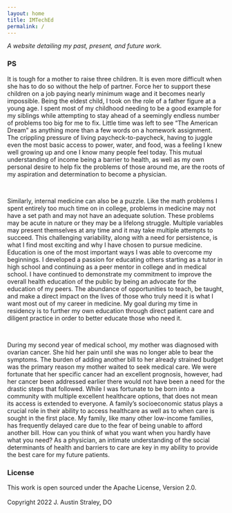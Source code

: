 ```yaml
---
layout: home
title: IMTechEd
permalink: /
---
```


*A website detailing my past, present, and future work.*

<h3> PS</h3>

<p>It is tough for a mother to raise three children. It is even more difficult when she has to do so without the help of partner. Force her to support these children on a job paying nearly minimum wage and it becomes nearly impossible. Being the eldest child, I took on the role of a father figure at a young age. I spent most of my childhood needing to be a good example for my siblings while attempting to stay ahead of a seemingly endless number of problems too big for me to fix. Little time was left to see “The American Dream” as anything more than a few words on a homework assignment. The crippling pressure of living paycheck-to-paycheck, having to juggle even the most basic access to power, water, and food, was a feeling I knew well growing up and one I know many people feel today. This mutual understanding of income being a barrier to health, as well as my own personal desire to help fix the problems of those around me, are the roots of my aspiration and determination to become a physician.</p><br>

<p>Similarly, internal medicine can also be a puzzle. Like the math problems I spent entirely too much time on in college, problems in medicine may not have a set path and may not have an adequate solution. These problems may be acute in nature or they may be a lifelong struggle. Multiple variables may present themselves at any time and it may take multiple attempts to succeed. This challenging variability, along with a need for persistence, is what I find most exciting and why I have chosen to pursue medicine.<br>
Education is one of the most important ways I was able to overcome my beginnings. I developed a passion for educating others starting as a tutor in high school and continuing as a peer mentor in college and in medical school. I have continued to demonstrate my commitment to improve the overall health education of the public by being an advocate for the education of my peers. The abundance of opportunities to teach, be taught, and make a direct impact on the lives of those who truly need it is what I want most out of my career in medicine. My goal during my time in residency is to further my own education through direct patient care and diligent practice in order to better educate those who need it.</p><br>

<p>During my second year of medical school, my mother was diagnosed with ovarian cancer. She hid her pain until she was no longer able to bear the symptoms. The burden of adding another bill to her already strained budget was the primary reason my mother waited to seek medical care. We were fortunate that her specific cancer had an excellent prognosis, however, had her cancer been addressed earlier there would not have been a need for the drastic steps that followed. While I was fortunate to be born into a community with multiple excellent healthcare options, that does not mean its access is extended to everyone. A family’s socioeconomic status plays a crucial role in their ability to access healthcare as well as to when care is sought in the first place. My family, like many other low-income families, has frequently delayed care due to the fear of being unable to afford another bill. How can you think of what you want when you hardly have what you need? As a physician, an intimate understanding of the social determinants of health and barriers to care are key in my ability to provide the best care for my future patients.</p>

<h3>License</h3>

<p>This work is open sourced under the Apache License, Version 2.0.<br>
<br>
Copyright 2022 J. Austin Straley, DO</p>

</body>